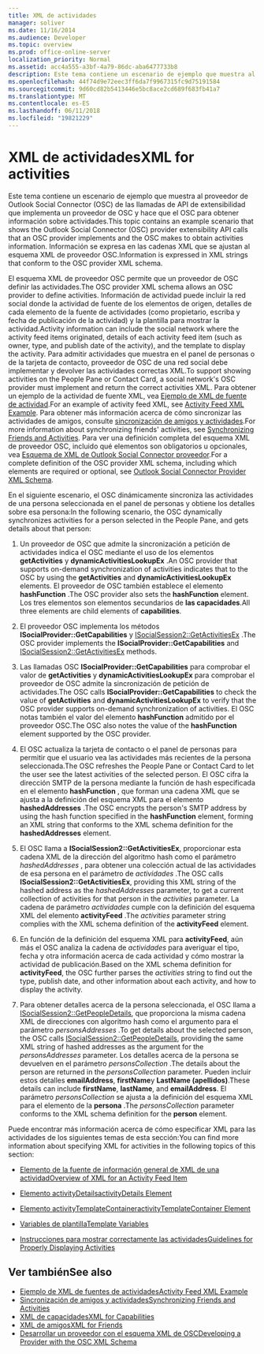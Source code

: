 ```yaml
---
title: XML de actividades
manager: soliver
ms.date: 11/16/2014
ms.audience: Developer
ms.topic: overview
ms.prod: office-online-server
localization_priority: Normal
ms.assetid: acc4a555-a3bf-4a79-86dc-aba6477733b8
description: Este tema contiene un escenario de ejemplo que muestra al proveedor de Outlook Social Connector (OSC) de las llamadas de API de extensibilidad que implementa un proveedor de OSC y hace que el OSC para obtener información sobre actividades. Información se expresa en las cadenas XML que se ajustan al esquema XML de proveedor OSC.
ms.openlocfilehash: 44f74d9e72eec3ff6da7f9967315fc9d75191584
ms.sourcegitcommit: 9d60cd82b5413446e5bc8ace2cd689f683fb41a7
ms.translationtype: MT
ms.contentlocale: es-ES
ms.lasthandoff: 06/11/2018
ms.locfileid: "19821229"
---
```

# <a name="xml-for-activities"></a><span data-ttu-id="f255a-104">XML de actividades</span><span class="sxs-lookup"><span data-stu-id="f255a-104">XML for activities</span></span>

<span data-ttu-id="f255a-105">Este tema contiene un escenario de ejemplo que muestra al proveedor de Outlook Social Connector (OSC) de las llamadas de API de extensibilidad que implementa un proveedor de OSC y hace que el OSC para obtener información sobre actividades.</span><span class="sxs-lookup"><span data-stu-id="f255a-105">This topic contains an example scenario that shows the Outlook Social Connector (OSC) provider extensibility API calls that an OSC provider implements and the OSC makes to obtain activities information.</span></span> <span data-ttu-id="f255a-106">Información se expresa en las cadenas XML que se ajustan al esquema XML de proveedor OSC.</span><span class="sxs-lookup"><span data-stu-id="f255a-106">Information is expressed in XML strings that conform to the OSC provider XML schema.</span></span>
  
<span data-ttu-id="f255a-107">El esquema XML de proveedor OSC permite que un proveedor de OSC definir las actividades.</span><span class="sxs-lookup"><span data-stu-id="f255a-107">The OSC provider XML schema allows an OSC provider to define activities.</span></span> <span data-ttu-id="f255a-108">Información de actividad puede incluir la red social donde la actividad de fuente de los elementos de origen, detalles de cada elemento de la fuente de actividades (como propietario, escriba y fecha de publicación de la actividad) y la plantilla para mostrar la actividad.</span><span class="sxs-lookup"><span data-stu-id="f255a-108">Activity information can include the social network where the activity feed items originated, details of each activity feed item (such as owner, type, and publish date of the activity), and the template to display the activity.</span></span> <span data-ttu-id="f255a-109">Para admitir actividades que muestra en el panel de personas o de la tarjeta de contacto, proveedor de OSC de una red social debe implementar y devolver las actividades correctas XML.</span><span class="sxs-lookup"><span data-stu-id="f255a-109">To support showing activities on the People Pane or Contact Card, a social network's OSC provider must implement and return the correct activities XML.</span></span> <span data-ttu-id="f255a-110">Para obtener un ejemplo de la actividad de fuente XML, vea [Ejemplo de XML de fuente de actividad](activity-feed-xml-example.md).</span><span class="sxs-lookup"><span data-stu-id="f255a-110">For an example of activity feed XML, see [Activity Feed XML Example](activity-feed-xml-example.md).</span></span> <span data-ttu-id="f255a-111">Para obtener más información acerca de cómo sincronizar las actividades de amigos, consulte [sincronización de amigos y actividades](synchronizing-friends-and-activities.md).</span><span class="sxs-lookup"><span data-stu-id="f255a-111">For more information about synchronizing friends' activities, see [Synchronizing Friends and Activities](synchronizing-friends-and-activities.md).</span></span> <span data-ttu-id="f255a-112">Para ver una definición completa del esquema XML de proveedor OSC, incluido qué elementos son obligatorios u opcionales, vea [Esquema de XML de Outlook Social Connector proveedor](outlook-social-connector-provider-xml-schema.md).</span><span class="sxs-lookup"><span data-stu-id="f255a-112">For a complete definition of the OSC provider XML schema, including which elements are required or optional, see [Outlook Social Connector Provider XML Schema](outlook-social-connector-provider-xml-schema.md).</span></span> 
  
<span data-ttu-id="f255a-113">En el siguiente escenario, el OSC dinámicamente sincroniza las actividades de una persona seleccionada en el panel de personas y obtiene los detalles sobre esa persona:</span><span class="sxs-lookup"><span data-stu-id="f255a-113">In the following scenario, the OSC dynamically synchronizes activities for a person selected in the People Pane, and gets details about that person:</span></span>
  
1. <span data-ttu-id="f255a-114">Un proveedor de OSC que admite la sincronización a petición de actividades indica el OSC mediante el uso de los elementos **getActivities** y **dynamicActivitiesLookupEx** .</span><span class="sxs-lookup"><span data-stu-id="f255a-114">An OSC provider that supports on-demand synchronization of activities indicates that to the OSC by using the **getActivities** and **dynamicActivitiesLookupEx** elements.</span></span> <span data-ttu-id="f255a-115">El proveedor de OSC también establece el elemento **hashFunction** .</span><span class="sxs-lookup"><span data-stu-id="f255a-115">The OSC provider also sets the **hashFunction** element.</span></span> <span data-ttu-id="f255a-116">Los tres elementos son elementos secundarios de **las capacidades**.</span><span class="sxs-lookup"><span data-stu-id="f255a-116">All three elements are child elements of **capabilities**.</span></span> 
    
2. <span data-ttu-id="f255a-117">El proveedor OSC implementa los métodos **ISocialProvider::GetCapabilities** y [ISocialSession2::GetActivitiesEx](isocialsession2-getactivitiesex.md) .</span><span class="sxs-lookup"><span data-stu-id="f255a-117">The OSC provider implements the **ISocialProvider::GetCapabilities** and [ISocialSession2::GetActivitiesEx](isocialsession2-getactivitiesex.md) methods.</span></span> 
    
3. <span data-ttu-id="f255a-118">Las llamadas OSC **ISocialProvider::GetCapabilities** para comprobar el valor de **getActivities** y **dynamicActivitiesLookupEx** para comprobar el proveedor de OSC admite la sincronización de petición de actividades.</span><span class="sxs-lookup"><span data-stu-id="f255a-118">The OSC calls **ISocialProvider::GetCapabilities** to check the value of **getActivities** and **dynamicActivitiesLookupEx** to verify that the OSC provider supports on-demand synchronization of activities.</span></span> <span data-ttu-id="f255a-119">El OSC notas también el valor del elemento **hashFunction** admitido por el proveedor OSC.</span><span class="sxs-lookup"><span data-stu-id="f255a-119">The OSC also notes the value of the **hashFunction** element supported by the OSC provider.</span></span> 
    
4. <span data-ttu-id="f255a-120">El OSC actualiza la tarjeta de contacto o el panel de personas para permitir que el usuario vea las actividades más recientes de la persona seleccionada.</span><span class="sxs-lookup"><span data-stu-id="f255a-120">The OSC refreshes the People Pane or Contact Card to let the user see the latest activities of the selected person.</span></span> <span data-ttu-id="f255a-121">El OSC cifra la dirección SMTP de la persona mediante la función de hash especificada en el elemento **hashFunction** , que forman una cadena XML que se ajusta a la definición del esquema XML para el elemento **hashedAddresses** .</span><span class="sxs-lookup"><span data-stu-id="f255a-121">The OSC encrypts the person's SMTP address by using the hash function specified in the **hashFunction** element, forming an XML string that conforms to the XML schema definition for the **hashedAddresses** element.</span></span> 
    
5. <span data-ttu-id="f255a-122">El OSC llama a **ISocialSession2::GetActivitiesEx**, proporcionar esta cadena XML de la dirección del algoritmo hash como el parámetro _hashedAddresses_ , para obtener una colección actual de las actividades de esa persona en el parámetro de _actividades_ .</span><span class="sxs-lookup"><span data-stu-id="f255a-122">The OSC calls **ISocialSession2::GetActivitiesEx**, providing this XML string of the hashed address as the  _hashedAddresses_ parameter, to get a current collection of activities for that person in the  _activities_ parameter.</span></span> <span data-ttu-id="f255a-123">La cadena de parámetro _actividades_ cumple con la definición del esquema XML del elemento **activityFeed** .</span><span class="sxs-lookup"><span data-stu-id="f255a-123">The  _activities_ parameter string complies with the XML schema definition of the **activityFeed** element.</span></span> 
    
6. <span data-ttu-id="f255a-124">En función de la definición del esquema XML para **activityFeed**, aún más el OSC analiza la cadena de _actividades_ para averiguar el tipo, fecha y otra información acerca de cada actividad y cómo mostrar la actividad de publicación.</span><span class="sxs-lookup"><span data-stu-id="f255a-124">Based on the XML schema definition for **activityFeed**, the OSC further parses the  _activities_ string to find out the type, publish date, and other information about each activity, and how to display the activity.</span></span> 
    
7. <span data-ttu-id="f255a-125">Para obtener detalles acerca de la persona seleccionada, el OSC llama a [ISocialSession2::GetPeopleDetails](isocialsession2-getpeopledetails.md), que proporciona la misma cadena XML de direcciones con algoritmo hash como el argumento para el parámetro _personsAddresses_ .</span><span class="sxs-lookup"><span data-stu-id="f255a-125">To get details about the selected person, the OSC calls [ISocialSession2::GetPeopleDetails](isocialsession2-getpeopledetails.md), providing the same XML string of hashed addresses as the argument for the  _personsAddresses_ parameter.</span></span> <span data-ttu-id="f255a-126">Los detalles acerca de la persona se devuelven en el parámetro _personsCollection_ .</span><span class="sxs-lookup"><span data-stu-id="f255a-126">The details about the person are returned in the  _personsCollection_ parameter.</span></span> <span data-ttu-id="f255a-127">Pueden incluir estos detalles **emailAddress**, **firstName**y **LastName (apellidos)**.</span><span class="sxs-lookup"><span data-stu-id="f255a-127">These details can include **firstName**, **lastName**, and **emailAddress**.</span></span> <span data-ttu-id="f255a-128">El parámetro _personsCollection_ se ajusta a la definición del esquema XML para el elemento de la **persona** .</span><span class="sxs-lookup"><span data-stu-id="f255a-128">The  _personsCollection_ parameter conforms to the XML schema definition for the **person** element.</span></span> 
    
<span data-ttu-id="f255a-129">Puede encontrar más información acerca de cómo especificar XML para las actividades de los siguientes temas de esta sección:</span><span class="sxs-lookup"><span data-stu-id="f255a-129">You can find more information about specifying XML for activities in the following topics of this section:</span></span>
  
- [<span data-ttu-id="f255a-130">Elemento de la fuente de información general de XML de una actividad</span><span class="sxs-lookup"><span data-stu-id="f255a-130">Overview of XML for an Activity Feed Item</span></span>](overview-of-xml-for-an-activity-feed-item.md)
    
- [<span data-ttu-id="f255a-131">Elemento activityDetails</span><span class="sxs-lookup"><span data-stu-id="f255a-131">activityDetails Element</span></span>](activitydetails-element.md)
    
- [<span data-ttu-id="f255a-132">Elemento activityTemplateContainer</span><span class="sxs-lookup"><span data-stu-id="f255a-132">activityTemplateContainer Element</span></span>](activitytemplatecontainer-element.md)
    
- [<span data-ttu-id="f255a-133">Variables de plantilla</span><span class="sxs-lookup"><span data-stu-id="f255a-133">Template Variables</span></span>](template-variables.md)
    
- [<span data-ttu-id="f255a-134">Instrucciones para mostrar correctamente las actividades</span><span class="sxs-lookup"><span data-stu-id="f255a-134">Guidelines for Properly Displaying Activities</span></span>](guidelines-for-properly-displaying-activities.md)
    
## <a name="see-also"></a><span data-ttu-id="f255a-135">Ver también</span><span class="sxs-lookup"><span data-stu-id="f255a-135">See also</span></span>

- [<span data-ttu-id="f255a-136">Ejemplo de XML de fuentes de actividades</span><span class="sxs-lookup"><span data-stu-id="f255a-136">Activity Feed XML Example</span></span>](activity-feed-xml-example.md)  
- [<span data-ttu-id="f255a-137">Sincronización de amigos y actividades</span><span class="sxs-lookup"><span data-stu-id="f255a-137">Synchronizing Friends and Activities</span></span>](synchronizing-friends-and-activities.md) 
- [<span data-ttu-id="f255a-138">XML de capacidades</span><span class="sxs-lookup"><span data-stu-id="f255a-138">XML for Capabilities</span></span>](xml-for-capabilities.md)  
- [<span data-ttu-id="f255a-139">XML de amigos</span><span class="sxs-lookup"><span data-stu-id="f255a-139">XML for Friends</span></span>](xml-for-friends.md)
- [<span data-ttu-id="f255a-140">Desarrollar un proveedor con el esquema XML de OSC</span><span class="sxs-lookup"><span data-stu-id="f255a-140">Developing a Provider with the OSC XML Schema</span></span>](developing-a-provider-with-the-osc-xml-schema.md)

